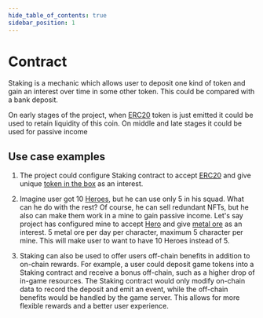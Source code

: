 ```yaml
---
hide_table_of_contents: true
sidebar_position: 1
---
```


# Contract

Staking is a mechanic which allows user to deposit one kind of token and gain an interest over time in some other token. This could be compared with a bank deposit. 

On early stages of the project, when [ERC20](/admin/category/erc20/) token is just emitted it could be used to retain liquidity of this coin.
On middle and late stages it could be used for passive income

## Use case examples

1. The project could configure Staking contract to accept [ERC20](/admin/category/erc20/) and give unique [token in the box](/admin/mechanics-marketing/mystery/box) as an interest.

2. Imagine user got 10 [Heroes](/admin/category/erc998/), but he can use only 5 in his squad. What can he do with the rest? 
Of course, he can sell redundant NFTs, but he also can make them work in a mine to gain passive income. 
Let's say project has configured mine to accept [Hero](/admin/category/erc998/) and give [metal ore](/admin/category/erc1155/) as an interest.
5 metal ore per day per character, maximum 5 character per mine. 
This will make user to want to have 10 Heroes instead of 5.

3. Staking can also be used to offer users off-chain benefits in addition to on-chain rewards. For example, a user could deposit game tokens into a Staking contract and receive a bonus off-chain, such as a higher drop of in-game resources. The Staking contract would only modify on-chain data to record the deposit and emit an event, while the off-chain benefits would be handled by the game server. This allows for more flexible rewards and a better user experience.

